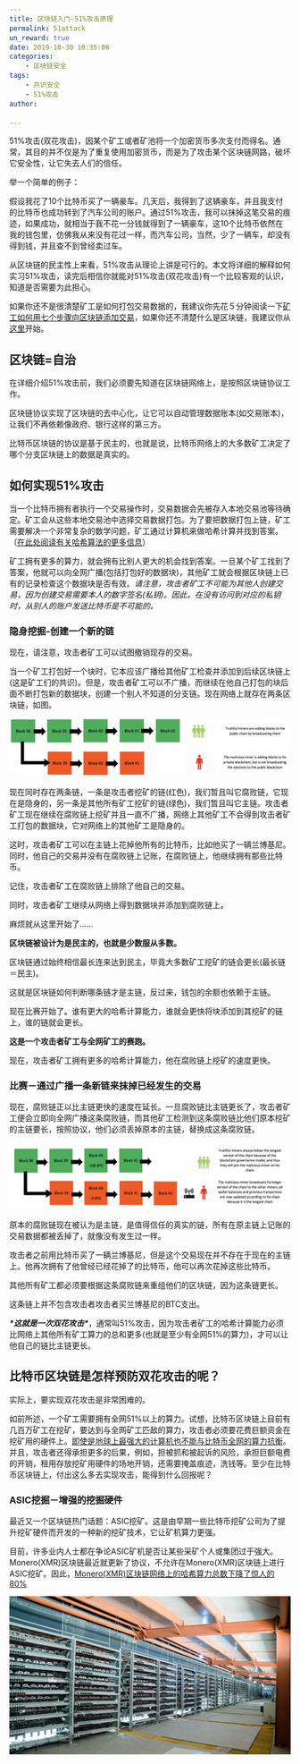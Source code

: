 ```yaml
---
title: 区块链入门-51%攻击原理
permalink: 51attack
un_reward: true
date: 2019-10-30 10:35:06
categories:
    - 区块链安全
tags:
    - 共识安全
    - 51%攻击
author:

---
```



51%攻击(双花攻击)，因某个矿工或者矿池将一个加密货币多次支付而得名。通常，其目的并不仅是为了重复使用加密货币，而是为了攻击某个区块链网路，破坏它安全性，让它失去人们的信任。
<!-----more----->

举一个简单的例子：

假设我花了10个比特币买了一辆豪车。几天后，我得到了这辆豪车，并且我支付的比特币也成功转到了汽车公司的账户。通过51%攻击，我可以抹掉这笔交易的痕迹，如果成功，就相当于我不花一分钱就得到了一辆豪车，这10个比特币依然在我的钱包里，仿佛我从来没有花过一样，而汽车公司，当然，少了一辆车，却没有得到钱，并且查不到曾经卖过车。

从区块链的民主性上来看，51%攻击从理论上讲是可行的。本文将详细的解释如何实习51%攻击，读完后相信你就能对51%攻击(双花攻击)有一个比较客观的认识，知道是否需要为此担心。

如果你还不是很清楚矿工是如何打包交易数据的，我建议你先花５分钟阅读一下[矿工如何用七个步骤向区块链添加交易](https://medium.com/@Mala44/how-a-miner-adds-transactions-to-the-blockchain-in-seven-steps-856053271476)，如果你还不清楚什么是区块链，我建议你从[这里](https://www.cnblogs.com/blockchainnote/p/11724181.html)开始。

## 区块链=自治

在详细介绍51%攻击前，我们必须要先知道在区块链网络上，是按照区块链协议工作。

区块链协议实现了区块链的去中心化，让它可以自动管理数据账本(如交易账本)，让我们不再依赖像政府、银行这样的第三方。

比特币区块链的协议是基于民主的，也就是说，比特币网络上的大多数矿工决定了哪个分支区块链上的数据是真实的。


## 如何实现51%攻击

当一个比特币拥有者执行一个交易操作时，交易数据会先被存入本地交易池等待确定。矿工会从这些本地交易池中选择交易数据打包。为了要把数据打包上链，矿工需要解决一个非常复杂的数学问题，矿工通过计算机来做哈希计算并找到答案。（[在此处阅读有关哈希算法的更多信息](https://medium.com/coinmonks/blockchain-for-beginners-what-is-blockchain-519db8c6677a)）

矿工拥有更多的算力，就会拥有比别人更大的机会找到答案。一旦某个矿工找到了答案，他就可以向全网广播(包括打包好的数据块)，其他矿工就会根据区块链上已有的记录检查这个数据块是否有效。*请注意，攻击者矿工不可能为其他人创建交易，因为创建交易需要本人的数字签名(私钥)。因此，在没有访问到对应的私钥时，从别人的账户发送比特币是不可能的。*

### 隐身挖掘-创建一个新的链

现在，请注意，攻击者矿工可以试图撤销现存的交易。

当一个矿工打包好一个块时，它本应该广播给其他矿工检查并添加到后续区块链上(这是矿工们的共识)。但是，攻击者矿工可以不广播，而继续在他自己打包的块后面不断打包新的数据块，创建一个别人不知道的分支链。现在网络上就存在两条区块链，如图。

![出现两条链](media/1*WPK5t9zuCyMob5FgPkoHUw.png)

现在同时存在两条链，一条是攻击者挖矿的链(红色)，我们暂且叫它腐败链，它现在是隐身的，另一条是其他所有矿工挖矿的链(绿色)，我们暂且叫它主链。攻击者矿工现在继续在腐败链上挖矿并且一直不广播，网络上其他矿工不会得到攻击者矿工打包的数据块，它对网络上的其他矿工是隐身的。

这时，攻击者矿工可以在主链上花掉他所有的比特币，比如他买了一辆兰博基尼。同时，他自己的交易并没有在腐败链上记账，在腐败链上，他继续拥有那些比特币。

记住，攻击者矿工在腐败链上排除了他自己的交易。

同时，攻击者矿工继续从网络上得到数据块并添加到腐败链上。

麻烦就从这里开始了......

**区块链被设计为是民主的，也就是少数服从多数。**

区块链通过始终相信最长连来达到民主，毕竟大多数矿工挖矿的链会更长(最长链＝民主)。

这就是区块链如何判断哪条链才是主链，反过来，钱包的余额也依赖于主链。

现在比赛开始了。谁有更大的哈希计算能力，谁就会更快将块添加到其挖矿的链上，谁的链就会更长。

**这是一个攻击者矿工与全网矿工的赛跑。**

现在，攻击者矿工拥有更多的哈希计算能力，他在腐败链上挖矿的速度更快。


### 比赛－通过广播一条新链来抹掉已经发生的交易


现在，腐败链正以比主链更快的速度在延长。一旦腐败链比主链更长了，攻击者矿工便会立即向全网广播这条腐败链，而其他矿工检测到这条腐败链比他们原本挖矿的主链要长，按照协议，他们必须丢掉原本的主链，替换成这条腐败链。

![](media/1*wsfcuDbXnSeVJHCA611oyg.png)

原本的腐败链现在被认为是主链，是值得信任的真实的链，所有在原主链上记账的交易数据都被丢掉了，就像没有发生过一样。

攻击者之前用比特币买了一辆兰博基尼，但是这个交易现在并不存在于现在的主链上。他再次拥有了他曾经已经花掉了的比特币，他可以再次花掉这些比特币。


其他所有矿工都必须要根据这条腐败链来重组他们的区块链，因为这条链更长。

这条链上并不包含攻击者攻击者买兰博基尼的BTC支出。


***\*这就是一次双花攻击\****，通常叫51%攻击，因为攻击者矿工的哈希计算能力必须比网络上其他所有矿工算力的总和更多(也就是至少有全网51%的算力)，才可以让他自己的链比主链更长。


## 比特币区块链是怎样预防双花攻击的呢？

实际上，要实现双花攻击是非常困难的。

如前所述，一个矿工需要拥有全网51%以上的算力。试想，比特币区块链上目前有几百万矿工在挖矿，要达到与全网矿工匹敌的算力，攻击者必须要花费巨额资金在挖矿用的硬件上。[即使是地球上最强大的计算机也不能与比特币全网的算力抗衡](https://bitcoin.stackexchange.com/questions/28228/why-cant-they-use-super-computers-to-mine-all-the-bitcoins#28229)。并且，攻击者还得承担更多的后果，例如，担被抓和被起诉的风险，承担巨额电费的开销，租用存放挖矿用硬件的场地开销，还需要掩盖痕迹，洗钱等。至少在比特币区块链上，付出这么多去实现攻击，能得到什么回报呢？


### ASIC挖掘－增强的挖掘硬件

最近又一个区块链热门话题：ASIC挖矿。这是由早期一些比特币挖矿公司为了提升挖矿硬件而开发的一种新的挖矿技术，它让矿机算力更强。

目前，许多业内人士都在争论ASIC矿机是否让某些采矿个人或集团过于强大。Monero(XMR)区块链最近就更新了协议，不允许在Monero(XMR)区块链上进行ASIC挖矿。因此，[Monero(XMR)区块链网络上的哈希算力总数下降了惊人的 80%](https://toshitimes.com/monero-experiences-major-drop-in-hashrate-following-hard-fork/)

![一个巨大的矿场](media/1*85sZnSyE6JrAePicn5tzaQ.jpeg)
